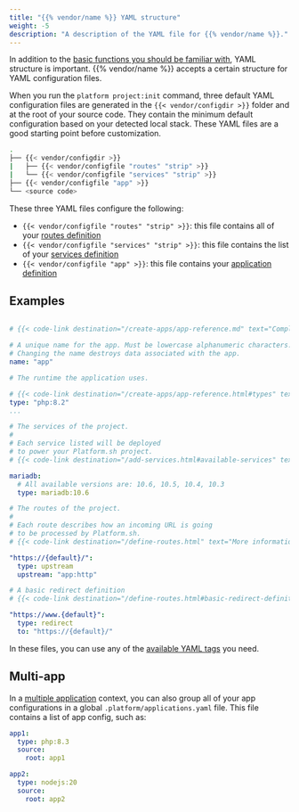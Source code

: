 ```yaml
---
title: "{{% vendor/name %}} YAML structure"
weight: -5
description: "A description of the YAML file for {{% vendor/name %}}."
---
```


In addition to the [basic functions you should be familiar with](./what-is-yaml.md), YAML structure is important.
{{% vendor/name %}} accepts a certain structure for YAML configuration files.


When you run the `platform project:init` command, three default YAML configuration files are generated in the `{{< vendor/configdir >}}` folder and at the root of your source code. They contain the minimum default configuration based on your detected local stack.
These YAML files are a good starting point before customization.

```bash
.
├── {{< vendor/configdir >}}
|   ├── {{< vendor/configfile "routes" "strip" >}}
|   └── {{< vendor/configfile "services" "strip" >}}
├── {{< vendor/configfile "app" >}}
└── <source code>
```

These three YAML files configure the following:
- ``{{< vendor/configfile "routes" "strip" >}}``: this file contains all of your [routes definition](/define-routes.md)
- ``{{< vendor/configfile "services" "strip" >}}``: this file contains the list of your [services definition](/add-services.md)
- ``{{< vendor/configfile "app" >}}``: this file contains your [application definition](../../../create-apps/app-reference.md)

## Examples

```yaml {location="{{< vendor/configfile "app" >}}"}

# {{< code-link destination="/create-apps/app-reference.md" text="Complete list of all available properties" title="Complete list of all available properties" >}}

# A unique name for the app. Must be lowercase alphanumeric characters.
# Changing the name destroys data associated with the app.
name: "app"

# The runtime the application uses.

# {{< code-link destination="/create-apps/app-reference.html#types" text="Complete list of available runtimes" title="Complete list of available runtimes" >}}
type: "php:8.2"
...
```

```yaml {location="{{< vendor/configfile "services" >}}"}
# The services of the project.
#
# Each service listed will be deployed
# to power your Platform.sh project.
# {{< code-link destination="/add-services.html#available-services" text="Full list of available services" title="Click to see the complete list of all available services" >}}

mariadb:
  # All available versions are: 10.6, 10.5, 10.4, 10.3
  type: mariadb:10.6
```

```yaml {location="{{< vendor/configfile "routes" >}}"}
# The routes of the project.
#
# Each route describes how an incoming URL is going
# to be processed by Platform.sh.
# {{< code-link destination="/define-routes.html" text="More information" title="Click to see more information" >}}

"https://{default}/":
  type: upstream
  upstream: "app:http"

# A basic redirect definition
# {{< code-link destination="/define-routes.html#basic-redirect-definition" text="More information" title="Click to see more information" >}}

"https://www.{default}":
  type: redirect
  to: "https://{default}/"
```

In these files, you can use any of the [available YAML tags](./yaml-structure.md) you need.

## Multi-app
In a [multiple application](/create-apps/multi-app/_index.md) context, you can also group all of your app configurations in a global ``.platform/applications.yaml`` file.
This file contains a list of app config, such as:
```yaml {location="{{< vendor/configfile "apps" >}}"}
app1:
  type: php:8.3
  source:
    root: app1

app2:
  type: nodejs:20
  source:
    root: app2
```

